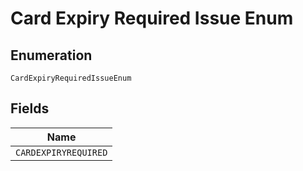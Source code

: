 
# Card Expiry Required Issue Enum

## Enumeration

`CardExpiryRequiredIssueEnum`

## Fields

| Name |
|  --- |
| `CARDEXPIRYREQUIRED` |

